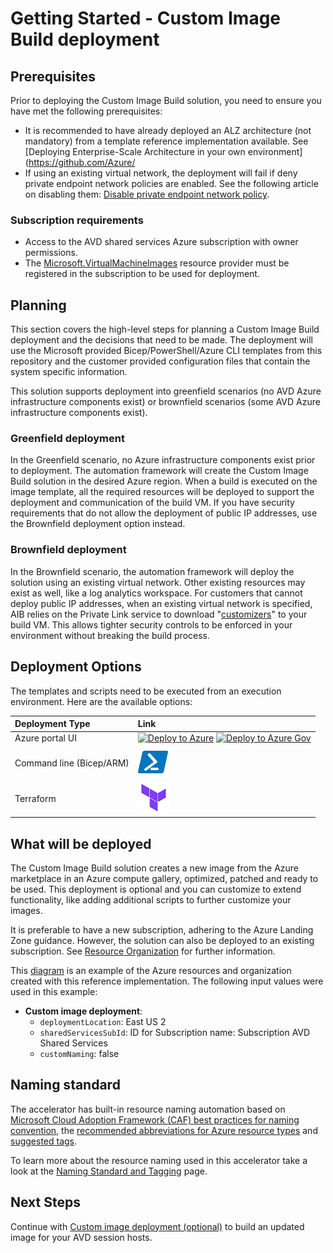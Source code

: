 # Getting Started - Custom Image Build deployment

## Prerequisites

Prior to deploying the Custom Image Build solution, you need to ensure you have met the following prerequisites:

- It is recommended to have already deployed an ALZ architecture (not mandatory) from a template reference implementation available. See [Deploying Enterprise-Scale Architecture in your own environment](https://github.com/Azure/
- If using an existing virtual network, the deployment will fail if deny private endpoint network policies are enabled. See the following article on disabling them: [Disable private endpoint network policy](https://docs.microsoft.com/azure/private-link/disable-private-endpoint-network-policy).

### Subscription requirements

- Access to the AVD shared services Azure subscription with owner permissions.
- The [Microsoft.VirtualMachineImages](https://learn.microsoft.com/azure/azure-resource-manager/management/resource-providers-and-types#register-resource-provider) resource provider must be registered in the subscription to be used for deployment.


## Planning

This section covers the high-level steps for planning a Custom Image Build deployment and the decisions that need to be made. The deployment will use the Microsoft provided Bicep/PowerShell/Azure CLI templates from this repository and the customer provided configuration files that contain the system specific information.

This solution supports deployment into greenfield scenarios (no AVD Azure infrastructure components exist) or brownfield scenarios (some AVD Azure infrastructure components exist).

### Greenfield deployment

In the Greenfield scenario, no Azure infrastructure components exist prior to deployment. The automation framework will create the Custom Image Build solution in the desired Azure region. When a build is executed on the image template, all the required resources will be deployed to support the deployment and communication of the build VM. If you have security requirements that do not allow the deployment of public IP addresses, use the Brownfield deployment option instead.

### Brownfield deployment

In the Brownfield scenario, the automation framework will deploy the solution using an existing virtual network. Other existing resources may exist as well, like a log analytics workspace. For customers that cannot deploy public IP addresses, when an existing virtual network is specified, AIB relies on the Private Link service to download "[customizers](https://learn.microsoft.com/azure/virtual-machines/linux/image-builder-json?tabs=json%2Cazure-powershell#properties-customize)" to your build VM.  This allows tighter security controls to be enforced in your environment without breaking the build process.

## Deployment Options

The templates and scripts need to be executed from an execution environment. Here are the available options:

| Deployment Type | Link |
|:--|:--|
| Azure portal UI | [![Deploy to Azure](https://aka.ms/deploytoazurebutton)](https://portal.azure.com/#blade/Microsoft_Azure_CreateUIDef/CustomDeploymentBlade/uri/https%3A%2F%2Fraw.githubusercontent.com%2FAzure%2Favdaccelerator%2Fmain%2Fworkload%2Farm%2Fdeploy-custom-image.json/uiFormDefinitionUri/https%3A%2F%2Fraw.githubusercontent.com%2FAzure%2Favdaccelerator%2Fmain%2Fworkload%2Fportal-ui%2Fportal-ui-custom-image.json) [![Deploy to Azure Gov](https://aka.ms/deploytoazuregovbutton)](https://portal.azure.us/#blade/Microsoft_Azure_CreateUIDef/CustomDeploymentBlade/uri/https%3A%2F%2Fraw.githubusercontent.com%2FAzure%2Favdaccelerator%2Fmain%2Fworkload%2Farm%2Fdeploy-custom-image.json/uiFormDefinitionUri/https%3A%2F%2Fraw.githubusercontent.com%2FAzure%2Favdaccelerator%2Fmain%2Fworkload%2Fportal-ui%2Fportal-ui-custom-image.json) |
| Command line (Bicep/ARM) | [![Powershell/Azure CLI](./icons/powershell.png)](https://github.com/Azure/avdaccelerator/blob/main/workload/bicep/readme.md) |
| Terraform | [![Terraform](./icons/terraform.png)](https://github.com/Azure/avdaccelerator/blob/main/workload/terraform/customimage/readme.md) |

## What will be deployed

The Custom Image Build solution creates a new image from the Azure marketplace in an Azure compute gallery, optimized, patched and ready to be used. This deployment is optional and you can customize to extend functionality, like adding additional scripts to further customize your images.

It is preferable to have a new subscription, adhering to the Azure Landing Zone guidance. However, the solution can also be deployed to an existing subscription. See [Resource Organization](https://docs.microsoft.com/azure/cloud-adoption-framework/scenarios/wvd/design-area-resource-organization) for further information.

This [diagram](/workload/docs/diagrams/avd-accelerator-resource-organization-naming.png) is an example of the Azure resources and organization created with this reference implementation. The following input values were used in this example:

- **Custom image deployment**:
  - `deploymentLocation`: East US 2
  - `sharedServicesSubId`:  ID for Subscription name: Subscription AVD Shared Services
  - `customNaming`: false

## Naming standard

The accelerator has built-in resource naming automation based on [Microsoft Cloud Adoption Framework (CAF) best practices for naming convention](https://docs.microsoft.com/azure/cloud-adoption-framework/ready/azure-best-practices/resource-naming?WT.mc_id=Portal-Microsoft_Azure_CreateUIDef),  the [recommended abbreviations for Azure resource types](https://docs.microsoft.com/azure/cloud-adoption-framework/ready/azure-best-practices/resource-abbreviations?WT.mc_id=Portal-Microsoft_Azure_CreateUIDef) and [suggested tags](https://docs.microsoft.com/azure/cloud-adoption-framework/ready/azure-best-practices/resource-tagging#minimum-suggested-tags).

To learn more about the resource naming used in this accelerator take a look at the [Naming Standard and Tagging](./resource-naming.md) page.

## Next Steps

Continue with [Custom image deployment (optional)](./deploy-custom-image.md) to build an updated image for your AVD session hosts.

